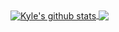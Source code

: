 <a href="https://github.com/anuraghazra/github-readme-stats">
  <img align="center" src="https://github-readme-stats.vercel.app/api?username=kyletruong&show_icons=true&count_private=true&line_height=27" alt="Kyle's github stats" />
</a>
<a href="https://github.com/anuraghazra/github-readme-stats">
  <img align="center" src="https://github-readme-stats.vercel.app/api/top-langs/?username=kyletruong&&hide=swift,shell" />
</a>
